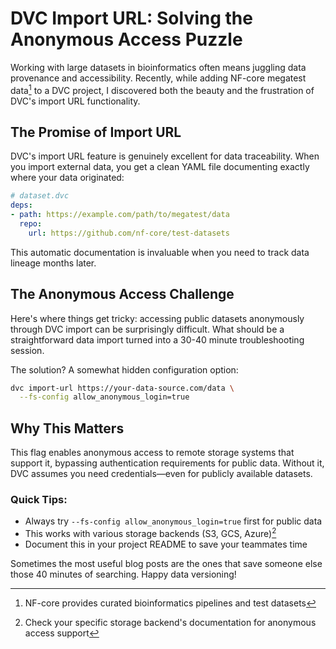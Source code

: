 # DVC Import URL: Solving the Anonymous Access Puzzle

Working with large datasets in bioinformatics often means juggling data provenance and accessibility. Recently, while adding NF-core megatest data[^1] to a DVC project, I discovered both the beauty and the frustration of DVC's import URL functionality.

## The Promise of Import URL

DVC's import URL feature is genuinely excellent for data traceability. When you import external data, you get a clean YAML file documenting exactly where your data originated:

```yaml
# dataset.dvc
deps:
- path: https://example.com/path/to/megatest/data
  repo:
    url: https://github.com/nf-core/test-datasets
```

This automatic documentation is invaluable when you need to track data lineage months later.

## The Anonymous Access Challenge

Here's where things get tricky: accessing public datasets anonymously through DVC import can be surprisingly difficult. What should be a straightforward data import turned into a 30-40 minute troubleshooting session.

The solution? A somewhat hidden configuration option:

```bash
dvc import-url https://your-data-source.com/data \
  --fs-config allow_anonymous_login=true
```

## Why This Matters

This flag enables anonymous access to remote storage systems that support it, bypassing authentication requirements for public data. Without it, DVC assumes you need credentials—even for publicly available datasets.

### Quick Tips:
- Always try `--fs-config allow_anonymous_login=true` first for public data
- This works with various storage backends (S3, GCS, Azure)[^2]
- Document this in your project README to save your teammates time

Sometimes the most useful blog posts are the ones that save someone else those 40 minutes of searching. Happy data versioning!

[^1]: NF-core provides curated bioinformatics pipelines and test datasets
[^2]: Check your specific storage backend's documentation for anonymous access support
